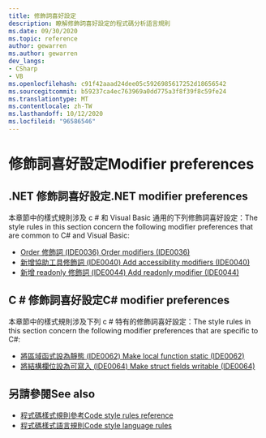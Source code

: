 ```yaml
---
title: 修飾詞喜好設定
description: 瞭解修飾詞喜好設定的程式碼分析語言規則
ms.date: 09/30/2020
ms.topic: reference
author: gewarren
ms.author: gewarren
dev_langs:
- CSharp
- VB
ms.openlocfilehash: c91f42aaad24dee05c5926985617252d18656542
ms.sourcegitcommit: b59237ca4ec763969a0dd775a3f8f39f8c59fe24
ms.translationtype: MT
ms.contentlocale: zh-TW
ms.lasthandoff: 10/12/2020
ms.locfileid: "96586546"
---
```

# <a name="modifier-preferences"></a><span data-ttu-id="95a6e-103">修飾詞喜好設定</span><span class="sxs-lookup"><span data-stu-id="95a6e-103">Modifier preferences</span></span>

## <a name="net-modifier-preferences"></a><span data-ttu-id="95a6e-104">.NET 修飾詞喜好設定</span><span class="sxs-lookup"><span data-stu-id="95a6e-104">.NET modifier preferences</span></span>

<span data-ttu-id="95a6e-105">本章節中的樣式規則涉及 c # 和 Visual Basic 通用的下列修飾詞喜好設定：</span><span class="sxs-lookup"><span data-stu-id="95a6e-105">The style rules in this section concern the following modifier preferences that are common to C# and Visual Basic:</span></span>

- [<span data-ttu-id="95a6e-106">Order 修飾詞 (IDE0036) </span><span class="sxs-lookup"><span data-stu-id="95a6e-106">Order modifiers (IDE0036)</span></span>](ide0036.md)
- [<span data-ttu-id="95a6e-107">新增協助工具修飾詞 (IDE0040) </span><span class="sxs-lookup"><span data-stu-id="95a6e-107">Add accessibility modifiers (IDE0040)</span></span>](ide0040.md)
- [<span data-ttu-id="95a6e-108">新增 readonly 修飾詞 (IDE0044) </span><span class="sxs-lookup"><span data-stu-id="95a6e-108">Add readonly modifier (IDE0044)</span></span>](ide0044.md)

## <a name="c-modifier-preferences"></a><span data-ttu-id="95a6e-109">C # 修飾詞喜好設定</span><span class="sxs-lookup"><span data-stu-id="95a6e-109">C# modifier preferences</span></span>

<span data-ttu-id="95a6e-110">本章節中的樣式規則涉及下列 c # 特有的修飾詞喜好設定：</span><span class="sxs-lookup"><span data-stu-id="95a6e-110">The style rules in this section concern the following modifier preferences that are specific to C#:</span></span>

- [<span data-ttu-id="95a6e-111">將區域函式設為靜態 (IDE0062) </span><span class="sxs-lookup"><span data-stu-id="95a6e-111">Make local function static (IDE0062)</span></span>](ide0062.md)
- [<span data-ttu-id="95a6e-112">將結構欄位設為可寫入 (IDE0064) </span><span class="sxs-lookup"><span data-stu-id="95a6e-112">Make struct fields writable (IDE0064)</span></span>](ide0064.md)

## <a name="see-also"></a><span data-ttu-id="95a6e-113">另請參閱</span><span class="sxs-lookup"><span data-stu-id="95a6e-113">See also</span></span>

- [<span data-ttu-id="95a6e-114">程式碼樣式規則參考</span><span class="sxs-lookup"><span data-stu-id="95a6e-114">Code style rules reference</span></span>](index.md)
- [<span data-ttu-id="95a6e-115">程式碼樣式語言規則</span><span class="sxs-lookup"><span data-stu-id="95a6e-115">Code style language rules</span></span>](language-rules.md)
